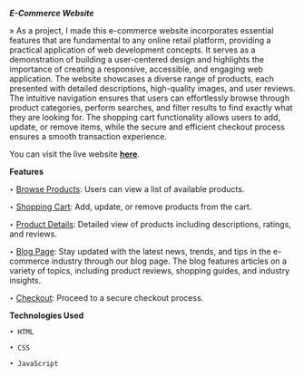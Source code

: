**_E-Commerce Website_**

» As a project, I made this e-commerce website incorporates essential features that are fundamental to any online retail platform, providing a practical application of web 
  development concepts. It serves as a demonstration of building a user-centered design and highlights the importance of creating a responsive, accessible, and engaging web
  application. The website showcases a diverse range of products, each presented with detailed descriptions, high-quality images, and user reviews. The intuitive navigation 
  ensures that users can effortlessly browse through product categories, perform searches, and filter results to find exactly what they are looking for. The shopping cart 
  functionality allows users to add, update, or remove items, while the secure and efficient checkout process ensures a smooth transaction experience.

You can visit the live website [**here**](https://github.com/swarnprabha/website.git).

**Features**

‣ [Browse Products](https://github.com/swarnprabha/website/index.html): Users can view a list of available products.

‣ [Shopping Cart](https://github.com/swarnprabha/website/shop.html): Add, update, or remove products from the cart.

‣ [Product Details](https://github.com/swarnprabha/website/sproduct.html): Detailed view of products including descriptions, ratings, and reviews.

‣ [Blog Page](https://github.com/swarnprabha/website/blog.html): Stay updated with the latest news, trends, and tips in the e-commerce industry through our blog page. The blog features articles on a variety of topics, including product reviews, shopping guides, and industry insights.

‣ [Checkout](https://github.com/swarnprabha/website/cart.html): Proceed to a secure checkout process.


**Technologies Used**
  
    • HTML
    
    • CSS
    
    • JavaScript

    
